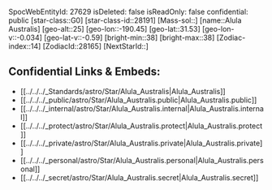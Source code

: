 ﻿---
location:
- 31.53
- 190.45
- 25
tags:
- astro/Star
type: Star
---

SpocWebEntityId: 27629
isDeleted: false
isReadOnly: false
confidential: public
[star-class::G0]
[star-class-id::28191]
[Mass-sol::]
[name::Alula Australis]
[geo-alt::25]
[geo-lon::-190.45]
[geo-lat::31.53]
[geo-lon-v::-0.034]
[geo-lat-v::-0.59]
[bright-min::38]
[bright-max::38]
[Zodiac-index::14]
[ZodiacId::28165]
[NextStarId::]



## Confidential Links & Embeds: 
- [[../../../_Standards/astro/Star/Alula_Australis|Alula_Australis]] 
- [[../../../_public/astro/Star/Alula_Australis.public|Alula_Australis.public]] 
- [[../../../_internal/astro/Star/Alula_Australis.internal|Alula_Australis.internal]] 
- [[../../../_protect/astro/Star/Alula_Australis.protect|Alula_Australis.protect]] 
- [[../../../_private/astro/Star/Alula_Australis.private|Alula_Australis.private]] 
- [[../../../_personal/astro/Star/Alula_Australis.personal|Alula_Australis.personal]] 
- [[../../../_secret/astro/Star/Alula_Australis.secret|Alula_Australis.secret]]


